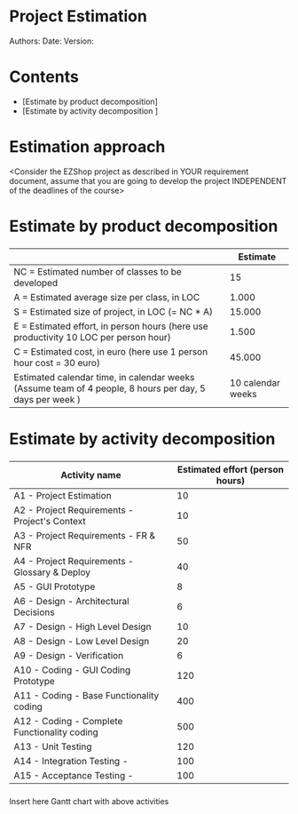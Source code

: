 # Project Estimation  
Authors:
Date:
Version:
# Contents
- [Estimate by product decomposition]
- [Estimate by activity decomposition ]
# Estimation approach
<Consider the EZShop project as described in YOUR requirement document, assume that you are going to develop the project INDEPENDENT of the deadlines of the course>
# Estimate by product decomposition
### 
|             | Estimate                        |             
| ----------- | ------------------------------- |  
| NC =  Estimated number of classes to be developed   | 15 |             
|  A = Estimated average size per class, in LOC       | 1.000 | 
| S = Estimated size of project, in LOC (= NC * A)  | 15.000 |
| E = Estimated effort, in person hours (here use productivity 10 LOC per person hour)  | 1.500 |   
| C = Estimated cost, in euro (here use 1 person hour cost = 30 euro) | 45.000 | 
| Estimated calendar time, in calendar weeks (Assume team of 4 people, 8 hours per day, 5 days per week ) |   10 calendar weeks                |               
# Estimate by activity decomposition
### 
|         Activity name    | Estimated effort (person hours)   |             
| ----------- | ------------------------------- | 
| A1 - Project Estimation            | 10 |
| A2 - Project Requirements - Project's Context | 10 |
| A3 - Project Requirements - FR & NFR  | 50 |
| A4 - Project Requirements - Glossary & Deploy | 40 |
| A5 - GUI Prototype | 8 |
| A6 - Design - Architectural Decisions | 6 |
| A7 - Design - High Level Design | 10 |
| A8 - Design - Low Level Design | 20 |
| A9 - Design - Verification | 6 |
| A10 - Coding - GUI Coding Prototype | 120 |
| A11 - Coding - Base Functionality coding| 400 |
| A12 - Coding - Complete Functionality coding| 500 |
| A13 - Unit Testing | 120 |
| A14 - Integration Testing - | 100 |
| A15 - Acceptance Testing - | 100 |

###
Insert here Gantt chart with above activities

